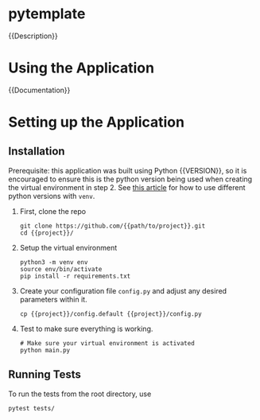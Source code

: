 # pytemplate

{{Description}}

# Using the Application

{{Documentation}}

# Setting up the Application

## Installation

Prerequisite: this application was built using Python {{VERSION}}, so it is encouraged to ensure this is the python version being used when creating the virtual environment in step 2. See [this article](https://www.freecodecamp.org/news/manage-multiple-python-versions-and-virtual-environments-venv-pyenv-pyvenv-a29fb00c296f/) for how to use different python versions with `venv`.

1. First, clone the repo

   ```
   git clone https://github.com/{{path/to/project}}.git
   cd {{project}}/
   ```

2. Setup the virtual environment

   ```
   python3 -m venv env
   source env/bin/activate
   pip install -r requirements.txt
   ```

3. Create your configuration file `config.py` and adjust any desired parameters within it.

   ```
   cp {{project}}/config.default {{project}}/config.py
   ```

8. Test to make sure everything is working. 

   ```
   # Make sure your virtual environment is activated
   python main.py
   ```

## Running Tests

To run the tests from the root directory, use

```
pytest tests/
```